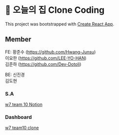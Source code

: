 # 🏡 오늘의 집 Clone Coding

This project was bootstrapped with [Create React App](https://github.com/facebook/create-react-app).

## Member

FE: 황준수 (https://github.com/Hwang-Junsu) <br>
이요한 (https://github.com/LEE-YO-HAN) <br>
김준하 (https://github.com/Dev-Dotoli)<br>

BE: 신진경<br>
김도현

### S.A

[w7 team 10 Notion](https://dohyun717.notion.site/10-04503391e9df438083cd60050eca0e98)

### Dashboard

[w7 team10 clone](https://docs.google.com/spreadsheets/d/1V3WIBFMfM7GOk7kSf9_lqfcCesgy868PukEX8UOxQno/edit?pli=1#gid=803891930)

